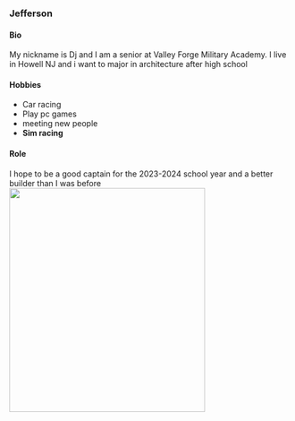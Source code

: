 ### Jefferson
#### Bio
My nickname is Dj and I am a senior at Valley Forge Military Academy. I live in Howell NJ and i want to major in architecture after high school 

#### Hobbies
* Car racing
* Play pc games
* meeting new people
* **Sim racing**
#### Role
 I hope to be a good captain for the 2023-2024 school year and a better builder than I was before
<img src="media/Jeffbio1.jpeg" width="350" height="400">
